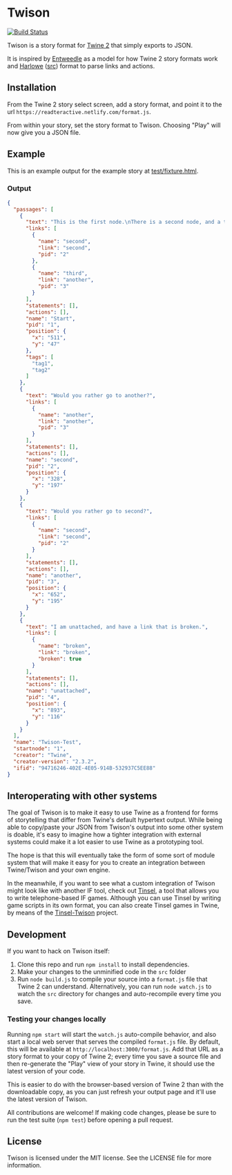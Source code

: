 # Twison

[![Build Status](https://travis-ci.org/Carleslc/twison.svg?branch=master)](https://travis-ci.org/Carleslc/twison)

Twison is a story format for [Twine 2](http://twinery.org/2) that simply exports to JSON.

It is inspired by [Entweedle](http://www.maximumverbosity.net/twine/Entweedle/) as a model for how Twine 2 story formats work and [Harlowe](https://twine2.neocities.org/) ([src](https://bitbucket.org/_L_/harlowe/src/default/)) format to parse links and actions.

## Installation

From the Twine 2 story select screen, add a story format, and point it to the url `https://readteractive.netlify.com/format.js`.

From within your story, set the story format to Twison. Choosing "Play" will now give you a JSON file.

## Example

This is an example output for the example story at [test/fixture.html](https://github.com/Carleslc/twison/blob/master/test/fixture.html).

### Output

```json
{
  "passages": [
    {
      "text": "This is the first node.\nThere is a second node, and a third node.",
      "links": [
        {
          "name": "second",
          "link": "second",
          "pid": "2"
        },
        {
          "name": "third",
          "link": "another",
          "pid": "3"
        }
      ],
      "statements": [],
      "actions": [],
      "name": "Start",
      "pid": "1",
      "position": {
        "x": "511",
        "y": "47"
      },
      "tags": [
        "tag1",
        "tag2"
      ]
    },
    {
      "text": "Would you rather go to another?",
      "links": [
        {
          "name": "another",
          "link": "another",
          "pid": "3"
        }
      ],
      "statements": [],
      "actions": [],
      "name": "second",
      "pid": "2",
      "position": {
        "x": "328",
        "y": "197"
      }
    },
    {
      "text": "Would you rather go to second?",
      "links": [
        {
          "name": "second",
          "link": "second",
          "pid": "2"
        }
      ],
      "statements": [],
      "actions": [],
      "name": "another",
      "pid": "3",
      "position": {
        "x": "652",
        "y": "195"
      }
    },
    {
      "text": "I am unattached, and have a link that is broken.",
      "links": [
        {
          "name": "broken",
          "link": "broken",
          "broken": true
        }
      ],
      "statements": [],
      "actions": [],
      "name": "unattached",
      "pid": "4",
      "position": {
        "x": "893",
        "y": "116"
      }
    }
  ],
  "name": "Twison-Test",
  "startnode": "1",
  "creator": "Twine",
  "creator-version": "2.3.2",
  "ifid": "94716246-402E-4E05-914B-532937C5EE88"
}
```


## Interoperating with other systems

The goal of Twison is to make it easy to use Twine as a frontend for forms of storytelling that differ from Twine's default hypertext output. While being able to copy/paste your JSON from Twison's output into some other system is doable, it's easy to imagine how a tighter integration with external systems could make it a lot easier to use Twine as a prototyping tool.

The hope is that this will eventually take the form of some sort of module system that will make it easy for you to create an integration between Twine/Twison and your own engine. 

In the meanwhile, if you want to see what a custom integration of Twison might look like with another IF tool, check out [Tinsel](http://www.maketinsel.com), a tool that allows you to write telephone-based IF games. Although you can use Tinsel by writing game scripts in its own format, you can also create Tinsel games in Twine, by means of the [Tinsel-Twison](https://github.com/lazerwalker/tinsel-twison) project. 


## Development

If you want to hack on Twison itself:

1. Clone this repo and run `npm install` to install dependencies.
2. Make your changes to the unminified code in the `src` folder
3. Run `node build.js` to compile your source into a `format.js` file that Twine 2 can understand. Alternatively, you can run `node watch.js` to watch the `src` directory for changes and auto-recompile every time you save.


### Testing your changes locally

Running `npm start` will start the `watch.js` auto-compile behavior, and also start a local web server that serves the compiled `format.js` file. By default, this will be available at `http://localhost:3000/format.js`. Add that URL as a story format to your copy of Twine 2; every time you save a source file and then re-generate the "Play" view of your story in Twine, it should use the latest version of your code.

This is easier to do with the browser-based version of Twine 2 than with the downloadable copy, as you can just refresh your output page and it'll use the latest version of Twison.


All contributions are welcome! If making code changes, please be sure to run the test suite (`npm test`) before opening a pull request.


## License

Twison is licensed under the MIT license. See the LICENSE file for more information.
